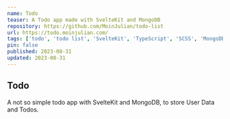 ```yaml
---
name: Todo
teaser: A Todo app made with SvelteKit and MongoDB
repository: https://github.com/MoinJulian/todo-list
url: https://todo.moinjulian.com/
tags: ['todo', 'todo list', 'SvelteKit', 'TypeScript', 'SCSS', 'MongoDB', 'User Authentication']
pin: false
published: 2023-08-31
updated: 2023-08-31
---
```


## Todo

A not so simple todo app with SvelteKit and MongoDB, to store User Data and Todos.
